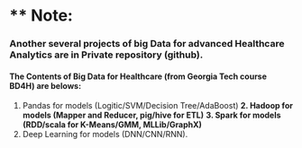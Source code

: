 # ** Note: 
### Another several projects of big Data for advanced Healthcare Analytics are in Private repository (github).
####  The Contents of Big Data for Healthcare (from Georgia Tech course BD4H) are belows:
1. Pandas for models (Logitic/SVM/Decision Tree/AdaBoost)
**2. Hadoop for models (Mapper and Reducer, pig/hive for ETL)**
**3. Spark for models (RDD/scala for K-Means/GMM, MLLib/GraphX)** 
4. Deep Learning for models (DNN/CNN/RNN).
<br>
<br>
<br>
<br>
<br>
